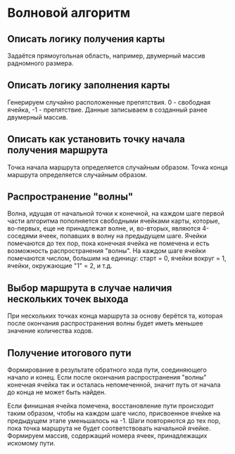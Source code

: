 # Волновой алгоритм

## Описать логику получения карты
Задаётся прямоугольная область, например, двумерный массив радномного размера.

## Описать логику заполнения карты
Генерируем случайно расположенные препятствия.
0 - свободная ячейка, -1 - препятствие. Данные записываем в созданный ранее двумерный массив.

## Описать как установить точку начала получения маршрута
Точка начала маршрута определяется случайным образом.
Точка конца маршрута определяется случайным образом.

## Распространение "волны"
Волна, идущая от начальной точки к конечной, на каждом шаге первой части алгоритма пополняется свободными ячейками карты, которые, во-первых, еще не принадлежат волне, и, во-вторых, являются 4-соседями ячеек, попавших в волну на предыдущем шаге.
Ячейки помечаются до тех пор, пока конечная ячейка не помечена и есть возможность распространения "волны". На каждом шаге ячейки помечаются числом, большим на единицу: старт = 0, ячейки вокруг = 1, ячейки, окружающие "1" = 2, и т.д.

## Выбор маршрута в случае наличия нескольких точек выхода
При нескольких точках конца маршрута за основу берётся та, которая после окончания распространения волны будет иметь меньшее значение количества ходов.

## Получение итогового пути
Формирование в результате обратного хода пути, соединяющего начало и конец.
Если после окончания распространения "волны" конечная ячейка так и осталась непомеченной, значит путь от начала до конца не может быть найден.

Если финишная ячейка помечена, восстановление пути происходит таким образом, чтобы на каждом шаге число, присвоенное ячейке на предыдущем этапе уменьшалось на -1. Шаги повторяются до тех пор, пока точка маршрута не будет соответствовать начальной ячейке.
Формируем массив, содержащий номера ячеек, принадлежащих искомому пути.